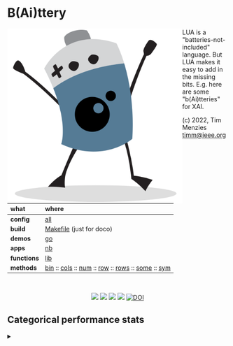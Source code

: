 
# B(Ai)ttery

<img align=left width=400   src="bat2.png">
LUA is a "batteries-not-included" language.   
But LUA makes it easy to add in the  missing bits.   
E.g. here are some "b(Ai)tteries" for XAI.

(c) 2022, Tim Menzies <timm@ieee.org>

|what          | where |
|:-------------|:------|
|**config**    | [all](all.html)   |
|**build**     | [Makefile](https://github.com/timm/shortr/blob/master/etc/src/Makefile) (just for doco)  | 
|**demos**     | [go](go.html)  |
|**apps**      | [nb](nb.html)  |
|**functions** | [lib](lib.html) |  
|**methods**   | [bin](bin.html) :: [cols](cols.html) :: [num](num.html) :: [row](row.html) :: [rows](rows.html) :: [some](some.html) :: [sym](sym.html) |

<br clear=all>
<p align=center>
<a href=".."><img src="https://img.shields.io/badge/Language--lua-%232C2D72.svg?logo=lua&logoColor=white"></a>
<a href=".."><img src="https://img.shields.io/badge/checked--by-syntastic-yellow"></a>
<a href="https://github.com/timm/shortr/actions/workflows/tests.yml"><img src="https://github.com/timm/shortr/actions/workflows/tests.yml/badge.svg"></a>
<a href="https://opensource.org/licenses/BSD-2-Clause"><img  src="https://img.shields.io/badge/License-BSD%202--Clause-orange.svg"></a>
<a href="https://zenodo.org/badge/latestdoi/206205826"> <img  src="https://zenodo.org/badge/206205826.svg" alt="DOI"></a> 
</p>


## Categorical performance stats


<details><summary></summary>

```lua
local all = require"all"
local fmt, obj = all.fmt, all.obj

local ABCD = obj("ABCD", function (i,data,rx)
  i.data, i.rx =data or "", rx or ""
  i.yes, i.no = 0,0
  i.known,i.a,i.b,i.c,i.d = {},{},{},{},{} end)


local function inc(f,a,n) f=f or {};f[a]=(f[a] or 0) + (n or 1) return f end
local function slots(t, u)
  u={}; for k,v in pairs(t) do u[1+#u]=k end; table.sort(u); return u end

function ABCD.exists(i,x)
  local new = not i.known[x]
  inc(i.known,x)
  if new then
    i.a[x]=i.yes + i.no; i.b[x]=0; i.c[x]=0; i.d[x]=0 end end

function ABCD.report(i,    p,out,a,b,c,d,pd,pf,pn,f,acc,g,prec)
  p = function (z) return math.floor(100*z + 0.5) end
  out= {}
  for x,xx in pairs( i.known ) do
    pd,pf,pn,prec,g,f,acc = 0,0,0,0,0,0,0
    a= (i.a[x] or 0); b= (i.b[x] or 0); 
    c= (i.c[x] or 0); d= (i.d[x] or 0);
    if b+d > 0     then pd   = d     / (b+d)        end
    if a+c > 0     then pf   = c     / (a+c)        end
    if a+c > 0     then pn   = (b+d) / (a+c)        end
    if c+d > 0     then prec = d     / (c+d)        end
    if 1-pf+pd > 0 then g=2*(1-pf) * pd / (1-pf+pd) end 
    if prec+pd > 0 then f=2*prec*pd / (prec + pd)   end
    if i.yes + i.no > 0 then 
       acc= i.yes /(i.yes + i.no) end
    out[x] = {data=i.data,rx=i.rx,num=i.yes+i.no,
              a=a,b=b,c=c,d=d,acc=p(acc),
              prec=p(prec), pd=p(pd), pf=p(pf),f=p(f), g=p(g), class=x} end
  return out end

function ABCD.pretty(i,t)
  print""
  local s1  = "%10s | %10s | %4s | %4s | %4s | %4s "
  local s2  = "| %3s | %3s| %3s | %4s | %3s | %3s |"
  local d,s = "---", (s1 .. s2)
  print(fmt(s,"db","rx","a","b","c","d","acc","pd","pf","prec","f","g"))
  print(fmt(s,d,d,d,d,d,d,d,d,d,d,d,d))
  for key,x in pairs(slots(t)) do
    local u = t[x]
    print(fmt(s.." %s", u.data,u.rx,u.a, u.b, u.c, u.d,
                         u.acc, u.pd, u.pf, u.prec, u.f, u.g, x)) end end

function ABCD.add(i,got,want)
  i:exists(want) 
  i:exists(got)  
  if want == got then i.yes=i.yes+1 else i.no=i.no+1 end
  for x,xx in pairs(i.known) do 
    if   want == x
    then inc(want == got and i.d or i.b, x)
    else inc(got  == x   and i.c or i.a, x) end end end 

return ABCD
```

</details>


